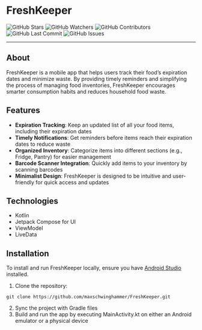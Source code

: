 # FreshKeeper

![GitHub Stars](https://img.shields.io/github/stars/maxschwinghammer/FreshKeeper?style=social)
![GitHub Watchers](https://img.shields.io/github/watchers/maxschwinghammer/FreshKeeper?style=social)
![GitHub Contributors](https://img.shields.io/github/contributors/maxschwinghammer/FreshKeeper)
![GitHub Last Commit](https://img.shields.io/github/last-commit/maxschwinghammer/FreshKeeper)
![GitHub Issues](https://img.shields.io/github/issues/maxschwinghammer/FreshKeeper)

---

## About
FreshKeeper is a mobile app that helps users track their food’s expiration dates and minimize waste. By providing timely reminders and simplifying the process of managing food inventories, FreshKeeper encourages smarter consumption habits and reduces household food waste.

## Features
- **Expiration Tracking**: Keep an updated list of all your food items, including their expiration dates
- **Timely Notifications**: Get reminders before items reach their expiration dates to reduce waste
- **Organized Inventory**: Categorize items into different sections (e.g., Fridge, Pantry) for easier management
- **Barcode Scanner Integration**: Quickly add items to your inventory by scanning barcodes
- **Minimalist Design**: FreshKeeper is designed to be intuitive and user-friendly for quick access and updates

## Technologies
- Kotlin
- Jetpack Compose for UI
- ViewModel
- LiveData

## Installation
To install and run FreshKeeper locally, ensure you have [Android Studio](https://developer.android.com/studio) installed. 

1. Clone the repository:
```
git clone https://github.com/maxschwinghammer/FreshKeeper.git
```
2. Sync the project with Gradle files
3. Build and run the app by executing MainActivity.kt on either an Android emulator or a physical device
